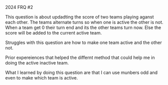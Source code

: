 2024 FRQ #2

This question is about updadting the score of two teams playing aganst each other. The teams alternate turns so when one is active the other is not. When a team get 0 their turn end and its the other teams turn now. Else the score will be added to the current active team.

Struggles with this question are how to make one team active and the other not.

Prior expereiences that helped the differnt method that could help me in doing the active inactive team.

What I learned by doing this question are that I can use munbers odd and even to make which team is active.
